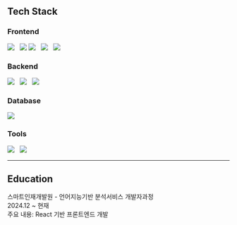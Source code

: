 ## Tech Stack

<h3>Frontend</h3>
<div>
  <img src="https://img.shields.io/badge/React-61DAFB?style=for-the-badge&logo=react&logoColor=black" style="margin-right:8px"/>
    <img src="https://img.shields.io/badge/Vite-646CFF?style=for-the-badge&logo=vite&logoColor=white"/>
  <img src="https://img.shields.io/badge/JavaScript-F7DF1E?style=for-the-badge&logo=javascript&logoColor=black" style="margin-right:8px"/>
  <img src="https://img.shields.io/badge/HTML5-E34F26?style=for-the-badge&logo=html5&logoColor=white" style="margin-right:8px"/>
  <img src="https://img.shields.io/badge/CSS3-1572B6?style=for-the-badge&logo=css3&logoColor=white" style="margin-right:8px"/>
</div>

<h3>Backend</h3>
<div>
  <img src="https://img.shields.io/badge/Spring Boot-6DB33F?style=for-the-badge&logo=springboot&logoColor=white" style="margin-right:8px"/>
  <img src="https://img.shields.io/badge/FastAPI-009688?style=for-the-badge&logo=fastapi&logoColor=white" style="margin-right:8px"/>
  <img src="https://img.shields.io/badge/Python-3776AB?style=for-the-badge&logo=python&logoColor=white" style="margin-right:8px"/>
</div>

<h3>Database</h3>
<div>
  <img src="https://img.shields.io/badge/MySQL-4479A1?style=for-the-badge&logo=mysql&logoColor=white" style="margin-right:8px"/>
</div>

<h3>Tools</h3>
<div>
  <img src="https://img.shields.io/badge/VS Code-007ACC?style=for-the-badge&logo=visualstudiocode&logoColor=white" style="margin-right:8px"/>
  <img src="https://img.shields.io/badge/Figma-F24E1E?style=for-the-badge&logo=figma&logoColor=white"/>
</div>


<hr>


## Education  
스마트인재개발원 - 언어지능기반 분석서비스 개발자과정<br>
2024.12 ~ 현재  
주요 내용: React 기반 프론트엔드 개발
